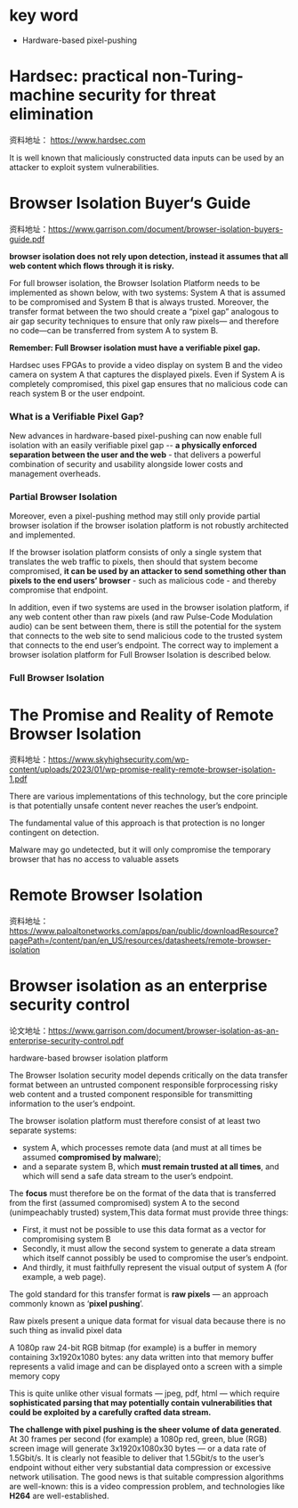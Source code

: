 # key word

- Hardware-based pixel-pushing



# Hardsec: practical non-Turing-machine security for threat elimination

资料地址：	https://www.hardsec.com



It is well known that maliciously constructed data inputs can be used by an attacker to exploit system vulnerabilities. 



#  Browser Isolation Buyer‘s Guide



资料地址：https://www.garrison.com/document/browser-isolation-buyers-guide.pdf



**browser isolation does not rely upon detection, instead it assumes that all web content which flows through it is risky.**

For full browser isolation, the Browser Isolation Platform needs to be implemented as shown below, with two systems: System A that is assumed to be compromised and System B that is always trusted. Moreover, the transfer format between the two should create a “pixel gap” analogous to air gap security techniques to ensure that only raw pixels— and therefore no code—can be transferred from system A to system B.

**Remember: Full Browser isolation must have a verifiable pixel gap.**

Hardsec uses FPGAs to provide a video display on system B and the video camera on system A that captures the displayed pixels. Even if System A is completely compromised, this pixel gap ensures that no malicious code can reach system B or the user endpoint.



### What is a Verifiable Pixel Gap?

New advances in hardware-based pixel-pushing can now enable full isolation with an easily verifiable pixel gap -- **a physically enforced separation between the user and the web** - that delivers a powerful combination of security and usability alongside lower costs and management overheads.



### Partial Browser Isolation



Moreover, even a pixel-pushing method may still only provide partial browser isolation if the browser isolation platform is not robustly architected and implemented.

If the browser isolation platform consists of only a single system that translates the web traffic to pixels, then should that system become compromised, **it can be used by an attacker to send something other than pixels to the end users’ browser** - such as malicious code - and thereby compromise that endpoint.



In addition, even if two systems are used in the browser isolation platform, if any web content other than raw pixels (and raw Pulse-Code Modulation audio) can be sent between them, there is still the potential for the system that connects to the web site to send malicious code to the trusted system that connects to the end user’s endpoint. The correct way to implement a browser isolation platform for Full Browser Isolation is described below.



### Full Browser Isolation



# The Promise and Reality of Remote Browser Isolation

资料地址：https://www.skyhighsecurity.com/wp-content/uploads/2023/01/wp-promise-reality-remote-browser-isolation-1.pdf



There are various implementations of this technology, but the core principle is that potentially unsafe content never reaches the user’s endpoint.

The fundamental value of this approach is that protection is no longer contingent on detection.



Malware may go undetected, but it will only compromise the temporary browser that has no access to valuable assets



# Remote Browser Isolation

资料地址：https://www.paloaltonetworks.com/apps/pan/public/downloadResource?pagePath=/content/pan/en_US/resources/datasheets/remote-browser-isolation



# Browser isolation as an enterprise security control



论文地址：https://www.garrison.com/document/browser-isolation-as-an-enterprise-security-control.pdf



hardware-based browser isolation platform 



The Browser Isolation security model depends critically on the data transfer format between an untrusted component responsible forprocessing risky web content and a trusted component responsible for transmitting information to the user’s endpoint. 



The browser isolation platform must therefore consist of at least two separate systems:

- system A, which processes remote data (and must at all times be assumed **compromised by malware**); 
- and a separate system B, which **must remain trusted at all times**, and which will send a safe data stream to the user’s endpoint. 

The **focus** must therefore be on the format of the data that is transferred from the first (assumed compromised) system A to the second (unimpeachably trusted) system,This data format must provide three things:

- First, it must not be possible to use this data format as a vector for compromising system B
- Secondly, it must allow the second system to generate a data stream which itself cannot possibly be used to compromise the user’s endpoint.
- And thirdly, it must faithfully represent the visual output of system A (for example, a web page).

The gold standard for this transfer format is **raw pixels** — an approach commonly known as ‘**pixel pushing**’. 

Raw pixels present a unique data format for visual data because there is no such thing as invalid pixel data

A 1080p raw 24-bit RGB bitmap (for example) is a buffer in memory containing 3x1920x1080 bytes: any data written into that memory buffer represents a valid image and can be displayed onto a screen with a simple memory copy

This is quite unlike other visual formats — jpeg, pdf, html — which require **sophisticated parsing that may potentially contain vulnerabilities that could be exploited by a carefully crafted data stream.** 

**The challenge with pixel pushing is the sheer volume of data generated**. At 30 frames per second (for example) a 1080p red, green, blue (RGB) screen image will generate 3x1920x1080x30 bytes — or a data rate of 1.5Gbit/s. It is clearly not feasible to deliver that 1.5Gbit/s to the user’s endpoint without either very substantial data compression or excessive network utilisation. The good news is that suitable compression algorithms are well-known: this is a video compression problem, and technologies like **H264** are well-established.